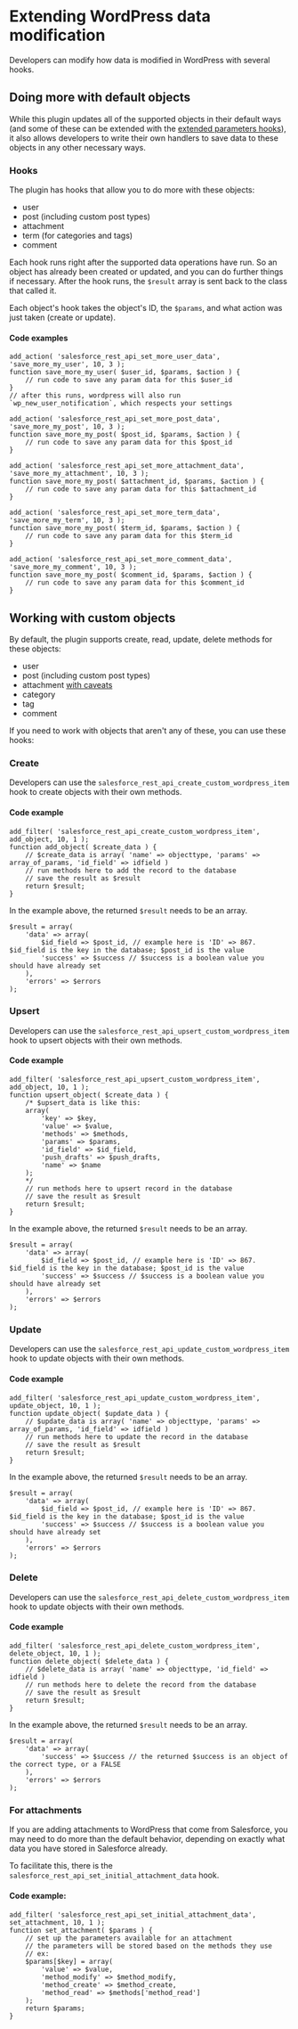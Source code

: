 # Extending WordPress data modification

Developers can modify how data is modified in WordPress with several hooks.

## Doing more with default objects

While this plugin updates all of the supported objects in their default ways (and some of these can be extended with the [extended parameters hooks](./extending-parameters.md)), it also allows developers to write their own handlers to save data to these objects in any other necessary ways.

### Hooks

The plugin has hooks that allow you to do more with these objects:

- user
- post (including custom post types)
- attachment
- term (for categories and tags)
- comment

Each hook runs right after the supported data operations have run. So an object has already been created or updated, and you can do further things if necessary. After the hook runs, the `$result` array is sent back to the class that called it.

Each object's hook takes the object's ID, the `$params`, and what action was just taken (create or update).

#### Code examples

```
add_action( 'salesforce_rest_api_set_more_user_data', 'save_more_my_user', 10, 3 );
function save_more_my_user( $user_id, $params, $action ) {
    // run code to save any param data for this $user_id
}
// after this runs, wordpress will also run `wp_new_user_notification`, which respects your settings
```

```
add_action( 'salesforce_rest_api_set_more_post_data', 'save_more_my_post', 10, 3 );
function save_more_my_post( $post_id, $params, $action ) {
    // run code to save any param data for this $post_id
}
```

```
add_action( 'salesforce_rest_api_set_more_attachment_data', 'save_more_my_attachment', 10, 3 );
function save_more_my_post( $attachment_id, $params, $action ) {
    // run code to save any param data for this $attachment_id
}
```

```
add_action( 'salesforce_rest_api_set_more_term_data', 'save_more_my_term', 10, 3 );
function save_more_my_post( $term_id, $params, $action ) {
    // run code to save any param data for this $term_id
}
```

```
add_action( 'salesforce_rest_api_set_more_comment_data', 'save_more_my_comment', 10, 3 );
function save_more_my_post( $comment_id, $params, $action ) {
    // run code to save any param data for this $comment_id
}
```

## Working with custom objects

By default, the plugin supports create, read, update, delete methods for these objects:

- user
- post (including custom post types)
- attachment [with caveats](#for-attachments)
- category
- tag
- comment

If you need to work with objects that aren't any of these, you can use these hooks:

### Create

Developers can use the `salesforce_rest_api_create_custom_wordpress_item` hook to create objects with their own methods.

#### Code example

```
add_filter( 'salesforce_rest_api_create_custom_wordpress_item', add_object, 10, 1 );
function add_object( $create_data ) {
    // $create_data is array( 'name' => objecttype, 'params' => array_of_params, 'id_field' => idfield )
    // run methods here to add the record to the database
    // save the result as $result
    return $result;
}
```

In the example above, the returned `$result` needs to be an array.

```
$result = array(
    'data' => array(
        $id_field => $post_id, // example here is 'ID' => 867. $id_field is the key in the database; $post_id is the value
        'success' => $success // $success is a boolean value you should have already set
    ),
    'errors' => $errors
);
```

### Upsert

Developers can use the `salesforce_rest_api_upsert_custom_wordpress_item` hook to upsert objects with their own methods.

#### Code example

```
add_filter( 'salesforce_rest_api_upsert_custom_wordpress_item', add_object, 10, 1 );
function upsert_object( $create_data ) {
    /* $upsert_data is like this:
    array(
        'key' => $key,
        'value' => $value,
        'methods' => $methods,
        'params' => $params,
        'id_field' => $id_field,
        'push_drafts' => $push_drafts,
        'name' => $name 
    );
    */
    // run methods here to upsert record in the database
    // save the result as $result
    return $result;
}
```

In the example above, the returned `$result` needs to be an array.

```
$result = array(
    'data' => array(
        $id_field => $post_id, // example here is 'ID' => 867. $id_field is the key in the database; $post_id is the value
        'success' => $success // $success is a boolean value you should have already set
    ),
    'errors' => $errors
);
```

### Update

Developers can use the `salesforce_rest_api_update_custom_wordpress_item` hook to update objects with their own methods.

#### Code example

```
add_filter( 'salesforce_rest_api_update_custom_wordpress_item', update_object, 10, 1 );
function update_object( $update_data ) {
    // $update_data is array( 'name' => objecttype, 'params' => array_of_params, 'id_field' => idfield )
    // run methods here to update the record in the database
    // save the result as $result
    return $result;
}
```

In the example above, the returned `$result` needs to be an array.

```
$result = array(
    'data' => array(
        $id_field => $post_id, // example here is 'ID' => 867. $id_field is the key in the database; $post_id is the value
        'success' => $success // $success is a boolean value you should have already set
    ),
    'errors' => $errors
);
```

### Delete

Developers can use the `salesforce_rest_api_delete_custom_wordpress_item` hook to update objects with their own methods.

#### Code example

```
add_filter( 'salesforce_rest_api_delete_custom_wordpress_item', delete_object, 10, 1 );
function delete_object( $delete_data ) {
    // $delete_data is array( 'name' => objecttype, 'id_field' => idfield )
    // run methods here to delete the record from the database
    // save the result as $result
    return $result;
}
```

In the example above, the returned `$result` needs to be an array.

```
$result = array(
    'data' => array(
        'success' => $success // the returned $success is an object of the correct type, or a FALSE
    ),
    'errors' => $errors
);
```

### For attachments

If you are adding attachments to WordPress that come from Salesforce, you may need to do more than the default behavior, depending on exactly what data you have stored in Salesforce already.

To facilitate this, there is the `salesforce_rest_api_set_initial_attachment_data` hook.

#### Code example:

```
add_filter( 'salesforce_rest_api_set_initial_attachment_data', set_attachment, 10, 1 );
function set_attachment( $params ) {
    // set up the parameters available for an attachment
    // the parameters will be stored based on the methods they use
    // ex:
    $params[$key] = array(
        'value' => $value,
        'method_modify' => $method_modify,
        'method_create' => $method_create,
        'method_read' => $methods['method_read']
    );
    return $params;
}
```

